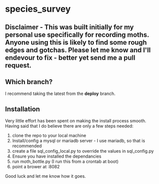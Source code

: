 # species_survey

## Disclaimer - This was built initially for my personal use specifically for recording moths. Anyone using this is likely to find some rough edges and gotchas. Please let me know and I'll endevour to fix - better yet send me a pull request.

## Which branch?
I recommend taking the latest from the __deploy__ branch.

## Installation
Very little effort has been spent on making the install process smooth.
Having said that I do believe there are only a few steps needed:

1. clone the repo to your local machine
2. Install/config a mysql or mariadb server - I use mariadb, so that is recommended
3. create a file sql_config_local.py to override the values in sql_config.py
4. Ensure you have installed the dependancies 
5. run moth_bottle.py (I run this from a crontab at boot)
6. point a brower at <your machine>:8082

Good luck and let me know how it goes.
